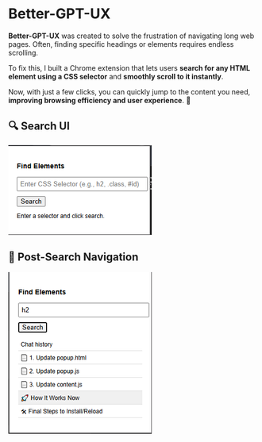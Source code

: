 # Better-GPT-UX  

**Better-GPT-UX** was created to solve the frustration of navigating long web pages. Often, finding specific headings or elements requires endless scrolling.  

To fix this, I built a Chrome extension that lets users **search for any HTML element using a CSS selector** and **smoothly scroll to it instantly**.  

Now, with just a few clicks, you can quickly jump to the content you need, **improving browsing efficiency and user experience**. 🚀  

## 🔍 Search UI  

![Search UI](public/search.png)  

## 📌 Post-Search Navigation  

![Post-Search](public/post-search.png)  
